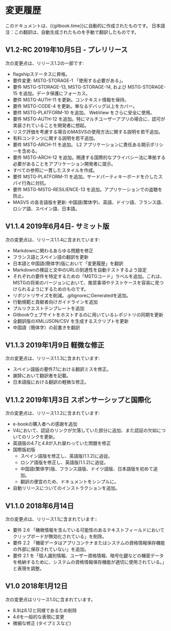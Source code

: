 # 変更履歴

このドキュメントは、{{gitbook.time}}に自動的に作成されたものです。
日本語注：この翻訳は、自動生成されたものを手動で翻訳したものです。

## V1.2-RC 2019年10月5日 - プレリリース

次の変更点は、リリース1.2の一部です:

- flagshipステータスに昇格。
- 要件変更: MSTG-STORAGE-1 「使用する必要がある」。
- 要件 MSTG-STORAGE-13, MSTG-STORAGE-14, および MSTG-STORAGE-15 を追加。データ保護にフォーカス。
- 要件 MSTG-AUTH-11 を更新。コンテキスト情報を保持。
- 要件 MSTG-CODE-4 を更新。単なるデバッグ以上をカバー。
- 要件 MSTG-PLATFORM-10 を追加。 WebView をさらに安全に使用。
- 要件 MSTG-AUTH-12 を追加。特にマルチユーザーアプリの場合に、認可が実装されていることを開発者に想起。
- リスク評価を考慮する場合のMASVSの使用方法に関する説明を若干追加。
- 有料コンテンツに関する説明を若干追加。
- 要件 MSTG-ARCH-11 を追加。 L2 アプリケーションに責任ある開示ポリシーを含める。
- 要件 MSTG-ARCH-12 を追加。関連する国際的なプライバシー法に準拠する必要があることをアプリケーション開発者に提示。
- すべての参照に一貫したスタイルを作成。
- 要件 MSTG-PLATFORM-11 を追加。サードパーティキーボードを介したスパイ行為に対抗。
- 要件 MSTG-MSTG-RESILIENCE-13 を追加。アプリケーションでの盗聴を防止。
- MASVS の各言語版を更新: 中国語(繁体字)、英語、ドイツ語、フランス語、ロシア語、スペイン語、日本語。

## V1.1.4 2019年6月4日- サミット版

次の変更点は、リリース1.1.4に含まれています:

- Markdownに関わるあらゆる問題を修正
- フランス語とスペイン語の翻訳を更新
- 日本語と中国語(簡体字)版において「変更履歴」を翻訳
- Markdownの検証と文中のURLの到達性を自動テストするよう設定
- それぞれの要件を特定するための「MSTGコード」ラベルを追加。これは、MSTGの将来のバージョンにおいて、推奨事項やテストケースを容易に見つけられるようにするためのものです。
- リポジトリサイズを削減。.gitignoreにGeneratedを追加。
- 行動規範と貢献者向けガイドラインを追加
- プルリクエストテンプレートを追加
- Gitbookウェブサイトをホストするのに用いているレポジトリの同期を更新
- 全翻訳版のXML/JSON/CSV を生成するスクリプトを更新
- 中国語（簡体字）の前書きを翻訳

## V1.1.3 2019年1月9日 軽微な修正

次の変更点は、リリース1.1.3に含まれています:

- スペイン語版の要件7.1における翻訳ミスを修正。
- 謝辞において翻訳者を記載。
- 日本語版における翻訳の軽微な修正。

## V1.1.2 2019年1月3日 スポンサーシップと国際化

次の変更点は、リリース1.1.2に含まれています:

- e-bookの購入者への感謝を追加
- V4において、認証のリンクが欠落していた部分に追加、また認証の欠如についてのリンクを更新。
- 英語版の4.7と4.8が入れ替わっていた問題を修正
- 国際版初版
  - スペイン語版を修正し、英語版(1.1.2)に追従。
  - ロシア語版を修正し、英語版(1.1.2)に追従。
  - 中国語(繁体字)版、フランス語版、ドイツ語版、日本語版を初めて追加。
  - 翻訳の便宜のため、ドキュメントをシンプルに。
- 自動リリースについてのインストラクションを追加。

## V1.1.0  2018年6月14日

次の変更点は、リリース1.1に含まれています::

- 要件 2.6 「機微情報を含んでいる可能性のあるテキストフィールドにおいてクリップボードが無効化されている」を削除。
- 要件 2.2 「機密データはアプリコンテナまたはシステムの資格情報保存機能の外部に保存されていない」を追加。
- 要件 2.1 を「個人識別情報、ユーザー資格情報、暗号化鍵などの機密データを格納するために、システムの資格情報保存機能が適切に使用されている。」と表現を調整。

## V1.0 2018年1月12日

次の変更点はリリース1.0に含まれています。

- 8.9は8.12と同様であるため削除
- 4.6を一般的な表現に変更
- 微細な修正 (タイプミスなど)
